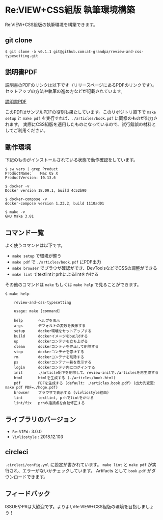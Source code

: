 # Re:VIEW+CSS組版 執筆環境構築

Re:VIEW+CSS組版の執筆環境を構築できます。

## git clone

```shell
$ git clone -b v0.1.1 git@github.com:at-grandpa/review-and-css-typesetting.git
```

## 説明書PDF

説明書のPDFのリンクは以下です（リリースページにあるPDFのリンクです）。セットアップの方法や執筆の進め方などが記載されています。

[説明書PDF](https://github.com/at-grandpa/review-and-css-typesetting/releases/download/v0.1.1/book.pdf)

このPDFはサンプルPDFの役割も果たしています。このリポジトリ直下で `make setup` と `make pdf` を実行すれば、`./articles/book.pdf` に同様のものが出力されます。 実際にCSS組版を適用したものになっているので、試行錯誤の材料としてご利用ください。

## 動作環境

下記のものがインストールされている状態で動作確認をしています。

```shell
$ sw_vers | grep Product
ProductName:    Mac OS X
ProductVersion: 10.13.6

$ docker -v
Docker version 18.09.1, build 4c52b90

$ docker-compose -v
docker-compose version 1.23.2, build 1110ad01

$ make -v
GNU Make 3.81
```

## コマンド一覧

よく使うコマンドは以下です。

* `make setup` で環境が整う
* `make pdf` で `./articles/book.pdf` にPDF出力
* `make browser` でブラウザ確認ができ、DevToolsなどでCSSの調整ができる
* `make lint` でtextlintとprhによるlintをかける

その他のコマンドは `make` もしくは `make help` で見ることができます。
```shell
$ make help

    review-and-css-typesetting

    usage: make [command]

    help       ヘルプを表示
    args       デフォルトの変数を表示する
    setup      docker環境をセットアップする
    build      dockerイメージをbuildする
    up         dockerコンテナを立ち上げる
    clean      dockerコンテナを停止して削除する
    stop       dockerコンテナを停止する
    rm         dockerコンテナを削除する
    ps         dockerコンテナ一覧を表示する
    login      dockerコンテナ内にログインする
    init       ./article配下を削除して、review-initで./articlesを再生成する
    html       htmlを生成する (./articles/book.html)
    pdf        PDFを生成する (default: ./articles.book.pdf) (出力先変更: make pdf PDF=./hoge.pdf)
    browser    ブラウザで表示する (vivliostyle経由)
    lint       textlint, prhでlintをかける
    lint/fix   prhの指摘点を自動修正する

```

## ライブラリのバージョン

* `Re:VIEW` : 3.0.0
* `Vivliostyle` : 2018.12.103

## circleci

`.circleci/config.yml` に設定が書かれています。
`make lint` と `make pdf` が実行され、エラーがないかチェックしています。
Artifacts として `book.pdf` がダウンロードできます。

## フィードバック

ISSUEやPRは大歓迎です。よりよいRe:VIEW+CSS組版の環境を目指しましょう！
